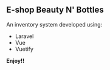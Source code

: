 ## E-shop Beauty N' Bottles

An inventory system developed using:

-   Laravel
-   Vue
-   Vuetify

**Enjoy!!**
